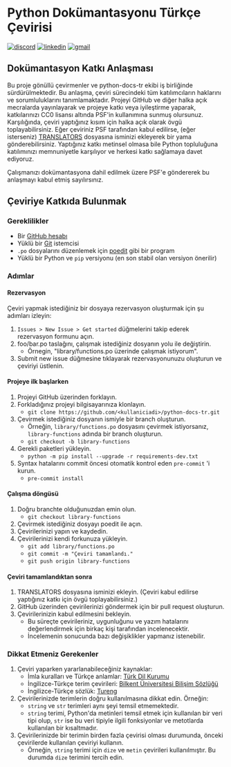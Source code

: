 # Python Dokümantasyonu Türkçe Çevirisi

[![discord](https://img.shields.io/badge/Discord-python--docs--tr-5865F2?style=for-the-badge&logo=Discord)](https://discord.gg/Af5z7JHshX) [![linkedin](https://img.shields.io/badge/LinkedIn-python--docs--tr-0A66C2?style=for-the-badge&logo=LinkedIn)](https://www.linkedin.com/company/python-docs-tr) [![gmail](https://img.shields.io/badge/GMail-python--docs--tr-EA4335?style=for-the-badge&logo=Gmail)](mailto:python.docs.tr@gmail.com)

## Dokümantasyon Katkı Anlaşması

Bu proje gönüllü çevirmenler ve python-docs-tr ekibi iş birliğinde sürdürülmektedir. Bu anlaşma, çeviri sürecindeki tüm katılımcıların haklarını ve sorumluluklarını tanımlamaktadır. Projeyi GitHub ve diğer halka açık mecralarda yayınlayarak ve projeye katkı veya iyileştirme yaparak, katkılarınızı CC0 lisansı altında PSF'in kullanımına sunmuş olursunuz. Karşılığında, çeviri yaptığınız kısım için halka açık olarak övgü toplayabilirsiniz. Eğer çeviriniz PSF tarafından kabul edilirse, (eğer isterseniz) [TRANSLATORS](TRANSLATORS) dosyasına isminizi ekleyerek bir yama gönderebilirsiniz. Yaptığınız katkı metinsel olmasa bile Python topluluğuna katılımınızı memnuniyetle karşılıyor ve herkesi katkı sağlamaya davet ediyoruz.

Çalışmanızı dokümantasyona dahil edilmek üzere PSF'e göndererek bu anlaşmayı kabul etmiş sayılırsınız.

## Çeviriye Katkıda Bulunmak

### Gereklilikler

- Bir [GitHub hesabı](https://github.com)
- Yüklü bir [Git](https://git-scm.com/) istemcisi
- ``.po`` dosyalarını düzenlemek için [poedit](https://poedit.net/) gibi bir program
- Yüklü bir Python ve ``pip`` versiyonu (en son stabil olan versiyon önerilir)

### Adımlar

#### Rezervasyon

Çeviri yapmak istediğiniz bir dosyaya rezervasyon oluşturmak için şu adımları izleyin:

1. `Issues > New Issue > Get started` düğmelerini takip ederek rezervasyon formunu açın.
2. foo/bar.po taslağını, çalışmak istediğiniz dosyanın yolu ile değiştirin.
   - Örnegin, "library/functions.po üzerinde çalışmak istiyorum".
3. Submit new issue düğmesine tıklayarak rezervasyonunuzu oluşturun ve çeviriyi üstlenin.

#### Projeye ilk başlarken

1. Projeyi GitHub üzerinden forklayın.
2. Forkladığınız projeyi bilgisayarınıza klonlayın.
   - ``git clone https://github.com/<kullaniciadi>/python-docs-tr.git``
3. Çevirmek istediğiniz dosyanın ismiyle bir branch oluşturun.
   - Örneğin, ``library/functions.po`` dosyasını çevirmek istiyorsanız, ``library-functions`` adında bir branch oluşturun.
   - ``git checkout -b library-functions``
4. Gerekli paketleri yükleyin.
   - ``python -m pip install --upgrade -r requirements-dev.txt``
5. Syntax hatalarını commit öncesi otomatik kontrol eden ``pre-commit`` 'i kurun.
   - ``pre-commit install``


#### Çalışma döngüsü

1. Doğru branchte olduğunuzdan emin olun.
   - ``git checkout library-functions``
2. Çevirmek istediğiniz dosyayı poedit ile açın.
3. Çevirilerinizi yapın ve kaydedin.
4. Çevirilerinizi kendi forkunuza yükleyin.
   - ``git add library/functions.po``
   - ``git commit -m "Çeviri tamamlandı."``
   - ``git push origin library-functions``


#### Çeviri tamamlandıktan sonra

1. TRANSLATORS dosyasına isminizi ekleyin. (Çeviri kabul edilirse yaptığınız katkı için övgü toplayabilirsiniz.)
2. GitHub üzerinden çevirilerinizi göndermek için bir pull request oluşturun.
3. Çevirilerinizin kabul edilmesini bekleyin.
   - Bu süreçte çevirileriniz, uygunluğunu ve yazım hatalarını değerlendirmek için birkaç kişi tarafından incelenecektir.
   - İncelemenin sonucunda bazı değişiklikler yapmanız istenebilir.

### Dikkat Etmeniz Gerekenler

1. Çeviri yaparken yararlanabileceğiniz kaynaklar:
   - İmla kuralları ve Türkçe anlamlar: [Türk Dil Kurumu](https://sozluk.gov.tr/)
   - İngilizce-Türkçe terim çevirileri: [Bilkent Üniversitesi Bilişim Sözlüğü](http://cayfer.bilkent.edu.tr/~cayfer/bilisim-sozlugu/tbd-ing-trk-sozluk.htm)
   - İngilizce-Türkçe sözlük: [Tureng](https://tureng.com/en/turkish-english)
2. Çevirilerinizde terimlerin doğru kullanılmasına dikkat edin. Örneğin:
   - ``string`` ve ``str`` terimleri aynı şeyi temsil etmemektedir.
   - ``string`` terimi, Python'da metinleri temsil etmek için kullanılan bir veri tipi olup, ``str`` ise bu veri tipiyle ilgili fonksiyonlar ve metotlarda kullanılan bir kısaltmadır.
3. Çevirilerinizde bir terimin birden fazla çevirisi olması durumunda, önceki çevirilerde kullanılan çeviriyi kullanın.
   - Örneğin, ``string`` terimi için ``dize`` ve ``metin`` çevirileri kullanılmıştır. Bu durumda ``dize`` terimini tercih edin.
